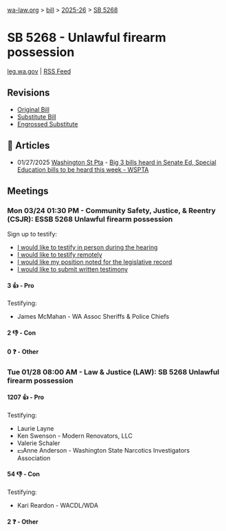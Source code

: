 [wa-law.org](/) > [bill](/bill/) > [2025-26](/bill/2025-26/) > [SB 5268](/bill/2025-26/sb/5268/)

# SB 5268 - Unlawful firearm possession
[leg.wa.gov](https://app.leg.wa.gov/billsummary?BillNumber=5268&Year=2025&Initiative=false) | [RSS Feed](./rss.xml)

## Revisions
* [Original Bill](1/)
* [Substitute Bill](S/)
* [Engrossed Substitute](S.E/)

## 📰 Articles
* 01/27/2025 [Washington St Pta](/org/washington_st_pta/) - [Big 3 bills heard in Senate Ed, Special Education bills to be heard this week - WSPTA](https://www.wastatepta.org/2025session-week3/#:~:text=SB%205268)

## Meetings
### Mon 03/24 01:30 PM - Community Safety, Justice, & Reentry (CSJR): ESSB 5268 Unlawful firearm possession
Sign up to testify:
* [I would like to testify in person during the hearing](https://app.leg.wa.gov/csi/Testifier/Add?chamber=House&mId=33119&aId=166060&caId=26690&tId=1)
* [I would like to testify remotely](https://app.leg.wa.gov/csi/Testifier/Add?chamber=House&mId=33119&aId=166060&caId=26690&tId=2)
* [I would like my position noted for the legislative record](https://app.leg.wa.gov/csi/Testifier/Add?chamber=House&mId=33119&aId=166060&caId=26690&tId=3)
* [I would like to submit written testimony](https://app.leg.wa.gov/csi/Testifier/Add?chamber=House&mId=33119&aId=166060&caId=26690&tId=4)

#### 3 👍 - Pro
Testifying:
* James McMahan - WA Assoc Sheriffs & Police Chiefs

#### 2 👎 - Con

#### 0 ❓ - Other

### Tue 01/28 08:00 AM - Law & Justice (LAW): SB 5268 Unlawful firearm possession
#### 1207 👍 - Pro
Testifying:
* Laurie Layne
* Ken Swenson - Modern Renovators, LLC
* Valerie Schaler
* 💵Anne Anderson - Washington State Narcotics Investigators Association

#### 54 👎 - Con
Testifying:
* Kari Reardon - WACDL/WDA

#### 2 ❓ - Other
